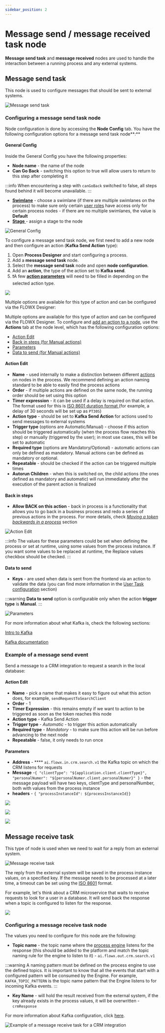 ```yaml
---
sidebar_position: 2
---
```

# Message send / message received task node

**Message send task** and **message received** nodes are used to handle the interaction between a running process and any external systems.

## Message send task

This node is used to configure messages that should be sent to external systems.



![Message send task](./img/message_send_task.png)

### Configuring a message send task node

Node configuration is done by accessing the **Node Config** tab. You have the following configuration options for a message send task node**:**

#### General Config

Inside the General Config you have the following properties:

* **Node name** - the name of the node
* **Can Go Back** -  switching this option to true will allow users to return to this step after completing it

:::info
When encountering a step with `canGoBack` switched to false, all steps found behind it will become unavailable.
:::

* [**Swimlane**](/swimlanes) - choose a swimlane (if there are multiple swimlanes on the process) to make sure only certain [user roles](user-roles-management/) have access only for certain process nodes - if there are no multiple swimlanes, the value is **Default**
* [**Stage** ](plugins/custom-plugins/task-management/using-stages)- assign a stage to the node

![General Config](./img/message_send_task_action.png)

To configure a message send task node, we first need to add a new node and then configure an action (**Kafka Send Action** type):

1. Open **Process Designer** and start configuring a process.
2. Add a **message send task** node.
3. Select the **message send task** node and open **node configuration**.
4. Add an **action**, the type of the action set to **Kafka send**.
5. :exclamation:A few [**action parameters**](message-send-received-task-node#kafka-send-action-parameters) will need to be filled in depending on the selected action type.

![](./img/message_send_node.gif)

Multiple options are available for this type of action and can be configured via the FLOWX Designer:

Multiple options are available for this type of action and can be configured via the FLOWX Designer. To configure and [add an action to a node](flowx-designer/managing-a-process-flow/adding-an-action-to-a-node), use the **Actions** tab at the node level, which has the following configuration options:

* [Action Edit](#action-edit)
* [Back in steps (for Manual actions)](#back-in-stepsx20)
* [Parameters](#parametersx20)
* [Data to send (for Manual actions)](#data-to-send)

#### Action Edit

* **Name** - used internally to make a distinction between different [actions](actions) on nodes in the process. We recommend defining an action naming standard to be able to easily find the process actions
* **Order** - if multiple actions are defined on the same node, the running order should be set using this option
* **Timer expression** - it can be used if a delay is required on that action. The format used for this is [ISO 8601 duration format ](https://www.digi.com/resources/documentation/digidocs/90001437-13/reference/r\_iso\_8601\_duration\_format.htm)(for example, a delay of 30 seconds will be set up as `PT30S`)
* **Action type** - should be set to **Kafka Send Action** for actions used to send messages to external systems
* **Trigger type** (options are Automatic/Manual) - choose if this action should be triggered automatically (when the process flow reaches this step) or manually (triggered by the user); in most use cases, this will be set to automatic
* **Required type** (options are Mandatory/Optional) - automatic actions can only be defined as mandatory. Manual actions can be defined as mandatory or optional.&#x20;
* **Repeatable** - should be checked if the action can be triggered multiple times&#x20;
* **Autorun Children** - when this is switched on, the child actions (the ones defined as mandatory and automatic) will run immediately after the execution of the parent action is finalized

#### **Back in steps**&#x20;

* **Allow BACK on this action** - back in process is a functionality that allows you to go back in a business process and redo a series of previous actions in the process. For more details, check [_Moving a token backwards in a process_](flowx-designer/managing-a-process-flow/moving-a-token-backwards-in-a-process) section

![Action Edit](./img/message_send_action_edit.png)

:::info
The values for these parameters could be set when defining the process or set at runtime, using some values from the process instance. If you want some values to be replaced at runtime, the Replace values checkbox should be checked.
:::

#### Data to send

* **Keys** - are used when data is sent from the frontend via an action to validate the data (you can find more information in the [User Task configuration](user-task-node/) section)

:::warning
**Data to send** option is configurable only when the action **trigger type** is **Manual**.
:::

![Parameters](./img/parameters_message_send.gif)

For more information about what Kafka is, check the following sections:

[Intro to Kafka](/docs/platform-overview/frameworks-and-standards/event-driven-architecture-frameworks/intro-to-kafka-concepts)

[Kafka documentation](https://kafka.apache.org/documentation/)

### Example of a message send event&#x20;

Send a message to a CRM integration to request a search in the local database:

#### Action Edit

* **Name** - pick a name that makes it easy to figure out what this action does, for example, `sendRequestToSearchClient`
* **Order** - 1
* **Timer Expression** - this remains empty if we want to action to be triggered as soon as the token reaches this node
* **Action type** - Kafka Send Action
* **Trigger type** - _Automatic_ - to trigger this action automatically
* **Required type** - _Mandatory_ - to make sure this action will be run before advancing to the next node
* **Repeatable** - false, it only needs to run once

#### **Parameters**&#x20;

* **Address** - **** `ai.flowx.in.crm.search.v1` the Kafka topic on which the CRM listens for requests&#x20;
* **Message** -`{ "clientType": "${application.client.clientType}", "personalNumer": "${personalNumer.client.personalNumer}" }` - the message payload will have two keys, clientType and personalNumber, both with values from the process instance
* **headers** - `{ "processInstanceId": ${processInstanceId}}`

![](./img/message_send_param1.png)

![](./img/message_send_param2.png)

![](./img/message_send_param3.png)

## Message receive task

This type of node is used when we need to wait for a reply from an external system.

![Message receive task](./img/message_receive_node.png)

The reply from the external system will be saved in the process instance values, on a specified key. If the message needs to be processed at a later time, a timeout can be set using the [ISO 8601](https://www.digi.com/resources/documentation/digidocs/90001437-13/reference/r\_iso\_8601\_duration\_format.htm) format.

For example, let's think about a CRM microservice that waits to receive requests to look for a user in a database. It will send back the response when a topic is configured to listen for the response.

![](./img/message_receive_example.png)

### Configuring a message receive task node

The values you need to configure for this node are the following:

* **Topic name** - the topic name where the [process engine](/core-components/flowx-engine/) listens for the response (this should be added to the platform and match the topic naming rule for the engine to listen to it) - `ai.flowx.out.crm.search.v1`

:::warning
A naming pattern must be defined on the process engine to use the defined topics. It is important to know that all the events that start with a configured pattern will be consumed by the Engine. For example, `KAFKA_TOPIC_PATTERN` is the topic name pattern that the Engine listens to for incoming Kafka events.
:::

* **Key Name** - will hold the result received from the external system, if the key already exists in the process values, it will be overwritten - `crmResponse`

For more information about Kafka configuration, click [here](kafka-configuration).

![Example of a message receive task for a CRM integration](./img/message_receive_kafka.png)
